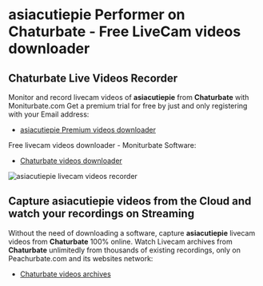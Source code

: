 # asiacutiepie Performer on Chaturbate - Free LiveCam videos downloader

## Chaturbate Live Videos Recorder

Monitor and record livecam videos of **asiacutiepie** from **Chaturbate** with Moniturbate.com
Get a premium trial for free by just and only registering with your Email address:
* [asiacutiepie Premium videos downloader](https://moniturbate.com/request-demo-licence-key.html)

Free livecam videos downloader - Moniturbate Software:
* [Chaturbate videos downloader](https://moniturbate.com/moniturbate-download-software.html)

![asiacutiepie livecam videos recorder](https://peachurnet.com/templates/moniturbate-software.png)


## Capture asiacutiepie videos from the Cloud and watch your recordings on Streaming

Without the need of downloading a software, capture **asiacutiepie** livecam videos from **Chaturbate** 100% online.
Watch Livecam archives from **Chaturbate** unlimitedly from thousands of existing recordings, only on Peachurbate.com and its websites network:
* [Chaturbate videos archives](https://peachurnet.com/)